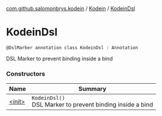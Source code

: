 [com.github.salomonbrys.kodein](../../index.md) / [Kodein](../index.md) / [KodeinDsl](.)

# KodeinDsl

`@DslMarker annotation class KodeinDsl : Annotation`

DSL Marker to prevent binding inside a bind

### Constructors

| Name | Summary |
|---|---|
| [&lt;init&gt;](-init-.md) | `KodeinDsl()`<br>DSL Marker to prevent binding inside a bind |
